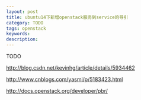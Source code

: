 ```yaml
---
layout: post
title: ubuntu14下新增openstack服务到service的导引
category: TODO
tags: openstack
keywords: 
description: 
---
```

TODO

http://blog.csdn.net/kevinhg/article/details/5934462

http://www.cnblogs.com/yasmi/p/5183423.html

http://docs.openstack.org/developer/pbr/